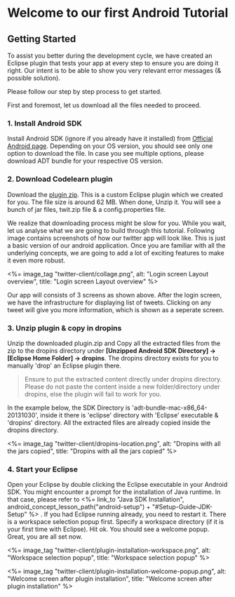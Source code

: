 # Welcome to our first Android Tutorial


## Getting Started

To assist you better during the development cycle, we have created an Eclipse plugin that tests your app at every step to ensure you are doing it right. Our intent is to be able to show you very relevant error messages (& possible solution).

Please follow our step by step process to get started. 

First and foremost, let us download all the files needed to proceed.

### 1. Install Android SDK
Install Android SDK (ignore if you already have it installed) from [Official Android page](http://developer.android.com/sdk/index.html#download). Depending on your OS version, you should see only one option to download the file. In case you see multiple options, please download ADT bundle for your respective OS version.

### 2. Download Codelearn plugin
Download the [plugin zip](). This is a custom Eclipse plugin which we created for you. The file size is around 62 MB. When done, Unzip it. You will see a bunch of jar files, twit.zip file & a config.properties file. 


We realize that downloading process might be slow for you. While you wait, let us analyse what we are going to build through this tutorial. Following image contains screenshots of how our twitter app will look like. This is just a basic version of our android application. Once you are familiar with all the underlying concepts, we are going to add a lot of exciting features to make it even more robust. 

<%= image_tag "twitter-client/collage.png", alt: "Login screen Layout overview", title: "Login screen Layout overview" %>

Our app will consists of 3 screens as shown above. After the login screen, we have the infrastructure for displaying list of tweets. Clicking on any tweet will give you more information, which is shown as a seperate screen. 


### 3. Unzip plugin & copy in dropins
Unzip the downloaded plugin.zip and Copy all the extracted files from the zip to the dropins directory under **[Unzipped Android SDK Directory] -> [Eclipse Home Folder] -> dropins**. The dropins directory exists for you to manually 'drop' an Eclipse plugin there. 

> Ensure to put the extracted content directly under dropins directory. Please do not paste the content inside a new folder/directory under dropins, else the plugin will fail to work for you.

In the example below, the SDK Directory is 'adt-bundle-mac-x86_64-20131030', inside it there is 'eclipse' directory with 'Eclipse' executable & 'dropins' directory. All the extracted files are already copied inside the dropins directory.

<%= image_tag "twitter-client/dropins-location.png", alt: "Dropins with all the jars copied", title: "Dropins with all the jars copied" %>

### 4. Start your Eclipse
Open your Eclipse by double clicking the Eclipse executable in your Android SDK. You might encounter a prompt for the installation of Java runtime. In that case, please refer to <%= link_to "Java SDK Installation", android_concept_lesson_path("android-setup") + "#Setup-Guide-JDK-Setup" %> . If you had Eclipse running already, you need to restart it. There is a workspace selection popup first. Specify a workspace directory (if it is your first time with Eclipse). Hit ok. You should see a welcome popup. Great, you are all set now.

<%= image_tag "twitter-client/plugin-installation-workspace.png", alt: "Workspace selection popup", title: "Workspace selection popup" %>

<%= image_tag "twitter-client/plugin-installation-welcome-popup.png", alt: "Welcome screen after plugin installation", title: "Welcome screen after plugin installation" %>

